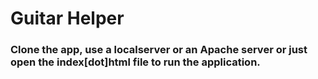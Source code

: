 # Guitar Helper

### Clone the app, use a localserver or an Apache server or just open the index[dot]html file to run the application.
